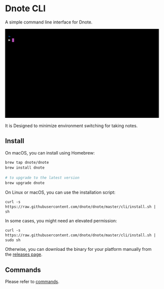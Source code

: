# Dnote CLI

A simple command line interface for Dnote. 

![Dnote](assets/dnote.gif)

It is Designed to minimize environment switching for taking notes.

## Install

On macOS, you can install using Homebrew:

```sh
brew tap dnote/dnote
brew install dnote

# to upgrade to the latest version
brew upgrade dnote
```

On Linux or macOS, you can use the installation script:

    curl -s https://raw.githubusercontent.com/dnote/dnote/master/cli/install.sh | sh

In some cases, you might need an elevated permission:

    curl -s https://raw.githubusercontent.com/dnote/dnote/master/cli/install.sh | sudo sh

Otherwise, you can download the binary for your platform manually from the [releases page](https://github.com/dnote/dnote/releases).

## Commands

Please refer to [commands](/COMMANDS.md).
